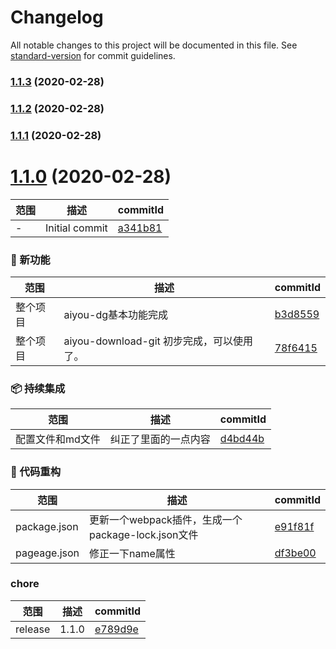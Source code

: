 # Changelog

All notable changes to this project will be documented in this file. See [standard-version](https://github.com/conventional-changelog/standard-version) for commit guidelines.

### [1.1.3](https://github.com/aiyoudiao/aiyou-download-git/compare/v1.1.2...v1.1.3) (2020-02-28)

### [1.1.2](https://github.com/aiyoudiao/aiyou-download-git/compare/v1.1.1...v1.1.2) (2020-02-28)

### [1.1.1](https://github.com/aiyoudiao/aiyou-download-git/compare/v1.1.0...v1.1.1) (2020-02-28)

# [1.1.0](https://github.com/aiyoudiao/aiyou-download-git/compare/a341b81...v1.1.0) (2020-02-28)

范围|描述|commitId
--|--|--
 - | Initial commit | [a341b81](https://github.com/aiyoudiao/aiyou-download-git/commit/a341b81)


### 🌟 新功能
范围|描述|commitId
--|--|--
 整个项目 | aiyou-dg基本功能完成 | [b3d8559](https://github.com/aiyoudiao/aiyou-download-git/commit/b3d8559)
 整个项目 | aiyou-download-git 初步完成，可以使用了。 | [78f6415](https://github.com/aiyoudiao/aiyou-download-git/commit/78f6415)


### 📦 持续集成
范围|描述|commitId
--|--|--
 配置文件和md文件 | 纠正了里面的一点内容 | [d4bd44b](https://github.com/aiyoudiao/aiyou-download-git/commit/d4bd44b)


### 🔨 代码重构
范围|描述|commitId
--|--|--
 package.json | 更新一个webpack插件，生成一个package-lock.json文件 | [e91f81f](https://github.com/aiyoudiao/aiyou-download-git/commit/e91f81f)
 pageage.json | 修正一下name属性 | [df3be00](https://github.com/aiyoudiao/aiyou-download-git/commit/df3be00)


### chore
范围|描述|commitId
--|--|--
 release | 1.1.0 | [e789d9e](https://github.com/aiyoudiao/aiyou-download-git/commit/e789d9e)
